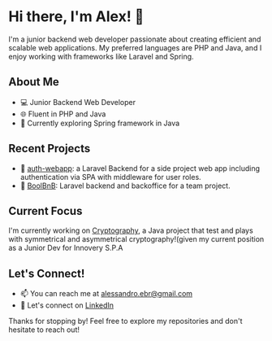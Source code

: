 # Hi there, I'm Alex! 👋

I'm a junior backend web developer passionate about creating efficient and scalable web applications. My preferred languages are PHP and Java, and I enjoy working with frameworks like Laravel and Spring.

## About Me
- 💻 Junior Backend Web Developer
- 🌐 Fluent in PHP and Java
- 🚀 Currently exploring Spring framework in Java

## Recent Projects
- 🌱 [auth-webapp](https://github.com/aalexebr/auth-web-app-laravel): a Laravel Backend for a side project web app including authentication via SPA with middleware for user roles.
- 🚧 [BoolBnB](https://github.com/aalexebr/final-project-boolbnb-vue): Laravel backend and backoffice for a team project.

## Current Focus
I'm currently working on [Cryptography](https://github.com/aalexebr/cryptogtraphy-test), a Java project that test and plays with symmetrical and asymmetrical cryptography!(given my current position as a Junior Dev for Innovery S.P.A

## Let's Connect!
- 📫 You can reach me at [alessandro.ebr@gmail.com](mailto:alessandro.ebr@gmail.com)
- 💬 Let's connect on [LinkedIn](https://www.linkedin.com/in/alessandroebreo/)


Thanks for stopping by! Feel free to explore my repositories and don't hesitate to reach out!
